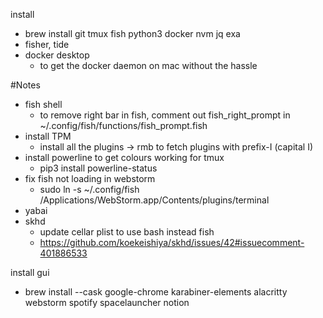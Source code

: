 install
- brew install git tmux fish python3 docker nvm jq exa
- fisher, tide
- docker desktop
  - to get the docker daemon on mac without the hassle

#Notes
- fish shell
  - to remove right bar in fish, comment out fish_right_prompt in ~/.config/fish/functions/fish_prompt.fish
- install TPM
  - install all the plugins -> rmb to fetch plugins with prefix-I (capital I)
- install powerline to get colours working for tmux
  - pip3 install powerline-status
- fix fish not loading in webstorm
  - sudo ln -s ~/.config/fish /Applications/WebStorm.app/Contents/plugins/terminal
- yabai
- skhd
  - update cellar plist to use bash instead fish
  - https://github.com/koekeishiya/skhd/issues/42#issuecomment-401886533

install gui
- brew install --cask google-chrome karabiner-elements alacritty webstorm spotify spacelauncher notion
